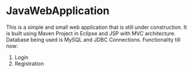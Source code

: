 # JavaWebApplication
This is a simple and small web application that is still under construction. 
It is built using Maven Project in Eclipse and JSP with MVC architecture. Database being used is MySQL and JDBC Connections.
Functionality till now:
1. Login
2. Registration
